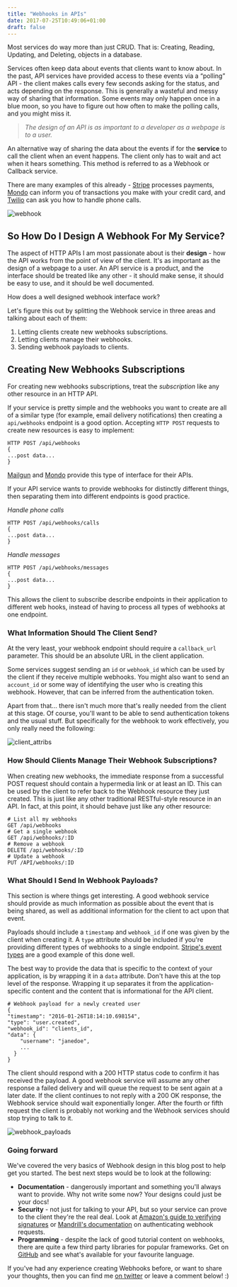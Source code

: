 ```yaml
---
title: "Webhooks in APIs"
date: 2017-07-25T10:49:06+01:00
draft: false
---
```


Most services do way more than just CRUD. That is: Creating, Reading, Updating, and Deleting, objects in a database.

Services often keep data about events that clients want to know about. In the past, API services have provided access to these events via a “polling” API - the client makes calls every few seconds asking for the status, and acts depending on the response. This is generally a wasteful and messy way of sharing that information. Some events may only happen once in a blue moon, so you have to figure out how often to make the polling calls, and you might miss it.

> _The design of an API is as important to a developer as a webpage is to a user._

An alternative way of sharing the data about the events if for the __service__ to call the client when an event happens. The client only has to wait and act when it hears something. This method is referred to as a Webhook or Callback service.

There are many examples of this already - [Stripe](https://stripe.com) processes payments, [Mondo](https://getmondo.co.uk/docs) can inform you of transactions you make with your credit card, and [Twilio](https://twilio.com) can ask you how to handle phone calls.

![webhook](http://i.imgur.com/BPvnmk6.png)

## So How Do I Design A Webhook For My Service?

The aspect of HTTP APIs I am most passionate about is their **design** - how the API works from the point of view of the client. It's as important as the design of a webpage to a user. An API service is a product, and the interface should be treated like any other - it should make sense, it should be easy to use, and it should be well documented.



How does a well designed webhook interface work?

Let's figure this out by splitting the Webhook service in three areas and talking about each of them:

1. Letting clients create new webhooks subscriptions.
2. Letting clients manage their webhooks.
3. Sending webhook payloads to clients.


## Creating New Webhooks Subscriptions

For creating new webhooks subscriptions, treat the *subscription* like any other resource in an HTTP API.

If your service is pretty simple and the webhooks you want to create are all of a similar type (for example, email delivery notifications) then creating a `api/webhooks` endpoint is a good option. Accepting `HTTP POST` requests to create new resources is easy to implement:

```
HTTP POST /api/webhooks
{
...post data...
}
```

[Mailgun](https://documentation.mailgun.com/api-webhooks.html#webhooks) and [Mondo](https://getmondo.co.uk/docs/#web-hooks) provide this type of interface for their APIs.

If your API service wants to provide webhooks for distinctly different things, then separating them into different endpoints is good practice.

_Handle phone calls_
```
HTTP POST /api/webhooks/calls
{
...post data...
}
```

_Handle messages_
```
HTTP POST /api/webhooks/messages
{
...post data...
}
```

This allows the client to subscribe describe endpoints in their application to different web hooks, instead of having to process all types of webhooks at one endpoint.

### What Information Should The Client Send?

At the very least, your webhook endpoint should require a `callback_url` parameter. This should be an absolute URL in the client application.

Some services suggest sending an `id` or `webhook_id` which can be used by the client if they receive multiple webhooks. You might also want to send an `account_id` or some way of identifying the user who is creating this webhook. However, that can be inferred from the authentication token.

Apart from that... there isn't much more that's really needed from the client at this stage. Of course, you'll want to be able to send authentication tokens and the usual stuff. But specifically for the webhook to work effectively, you only really need the following:

![client_attribs](http://i.imgur.com/pOf7oTD.png)

### How Should Clients Manage Their Webhook Subscriptions?

When creating new webhooks, the immediate response from a successful POST request should contain a hypermedia link or at least an ID. This can be used by the client to refer back to the Webhook resource they just created. This is just like any other traditional RESTful-style resource in an API. In fact, at this point, it should behave just like any other resource:

```
# List all my webhooks
GET /api/webhooks
# Get a single webhook
GET /api/webhooks/:ID
# Remove a webhook
DELETE /api/webhooks/:ID
# Update a webhook
PUT /API/webhooks/:ID
```

### What Should I Send In Webhook Payloads?

This section is where things get interesting. A good webhook service should provide as much information as possible about the event that is being shared, as well as additional information for the client to act upon that event.

Payloads should include a `timestamp` and `webhook_id` if one was given by the client when creating it. A `type` attribute should be included if you're providing different types of webhooks to a single endpoint. [Stripe's event types](https://stripe.com/docs/api#event_types) are a good example of this done well.

The best way to provide the data that is specific to the context of your application, is by wrapping it in a `data` attribute. Don't have this at the top level of the response. Wrapping it up separates it from the application-specific content and the content that is informational for the API client.

```
# Webhook payload for a newly created user
{
"timestamp": "2016-01-26T18:14:10.698154",
"type": "user.created",
"webhook_id": "clients_id",
"data": {
    "username": "janedoe",
    ...
  }
}
```

The client should respond with a 200 HTTP status code to confirm it has received the payload. A good webhook service will assume any other response a failed delivery and will queue the request to be sent again at a later date. If the client continues to not reply with a 200 OK response, the Webhook service should wait exponentially longer. After the fourth or fifth request the client is probably not working and the Webhook services should stop trying to talk to it.

![webhook_payloads](http://i.imgur.com/ydp37PF.png)


### Going forward

We've covered the very basics of Webhook design in this blog post to help get you  started. The best next steps would be to look at the following:

- __Documentation__ - dangerously important and something you'll always want to provide. Why not write some now? Your designs could just be your docs!
- __Security__ - not just for talking to your API, but so your service can prove to the client they're the real deal. Look at [Amazon's guide to verifying signatures](http://docs.aws.amazon.com/sns/latest/dg/SendMessageToHttp.verify.signature.html) or [Mandrill's documentation](https://mandrill.zendesk.com/hc/en-us/articles/205583257-How-to-Authenticate-Webhook-Requests) on authenticating webhook requests.
- __Programming__ - despite the lack of good tutorial content on webhooks, there are quite a few third party libraries for popular frameworks. Get on [GitHub](https://github.com) and see what's available for your favourite language.

If you've had any experience creating Webhooks before, or want to share your thoughts, then you can find me [on twitter](https://twitter.com/phalt_) or leave a comment below! :)
